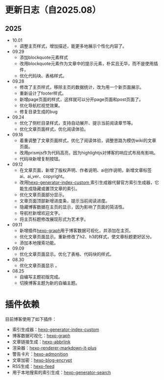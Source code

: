 # 更新日志（自2025.08）

## 2025
- 10.01
	- 调整主页样式，增加描述，能更多地展示个性化内容了。
- 09.29
	- 添加blockquote元素样式
	- 改用blockquote元素作为文章中的提示元素，朴实且无华，而不是使用插件，
	- 优化代码块、表格样式。
- 09.28
	- 修改了主页样式，移除主页的数据统计，改为用一个新页面展示。
	- 重新设计了footer样式。
	- 新增page页面的样式，这样就可以分开page页面和post页面了。
	- 优化导航栏视觉效果。
	- 修复目录生成的bug
- 09.24
	- 优化了侧栏目录样式，支持自动展开、提示当前阅读章节等。
	- 优化文章页面样式，优化阅读体验。
- 09.18
	- 着重调整了文章页面样式，优化了阅读体验，调整思路为模仿wiki的文章页面。
	- 改用prismjs作为代码高亮，因为highlightjs对博客的响应式布局有影响。
	- 代码块新增复制按钮。
- 09.12
	- 在文章页面，新增了版权声明、作者说明、ai创作说明，新增文章标签 ai、ai_ver、copyright。
	- 改用[hexo-generator-index-custom ](https://github.com/im0o/hexo-generator-index-custom)索引生成器代替官方索引生成器，它能生成隐藏或置顶文章的索引。
	- 优化文章页面部分显示。
	- 文章页面顶部新增进度条，提示当前阅读进度。
	- 隐藏博客数据在主页的显示，因为影响了页面的简洁性。
	- 导航栏新增欢迎文字。
	- 将主页标题修改展现形式为艺术字。
- 09.11
	- 新增插件[hexo-graph](https://github.com/codepzj/hexo-graph)用于博客数据可视化，并添加在主页。
	- 优化文章页面显示。重新修改了h2、h3的样式，使文章标题更好区分。
	- 添加本地搜索功能。
- 09.09
	- 优化文章页面显示。优化了表格、代码块的样式。
- 08.30
	- 优化文章页面显示 。
- 08.25 
	- 自编写主题初版完成。
	- 切换博客主题为新的自编主题。

# 插件依赖

目前博客使用了如下插件：
- 索引生成器：[hexo-generator-index-custom ](https://github.com/im0o/hexo-generator-index-custom)
- 博客数据可视化：[hexo-graph](https://github.com/codepzj/hexo-graph)
- 文章链接生成：[hexo-abbrlink](https://github.com/ohroy/hexo-abbrlink)
- 渲染器：[hexo-renderer-markdown-it-plus](https://github.com/CHENXCHEN/hexo-renderer-markdown-it-plus)
- 警告卡片：[hexo-admonition](https://github.com/lxl80/hexo-admonition)
- 文章加密：[hexo-blog-encrypt](https://github.com/D0n9X1n/hexo-blog-encrypt)
- RSS生成：[hexo-feed](https://github.com/sergeyzwezdin/hexo-feed)
- 用于本地搜索的索引生成：[hexo-generator-search](https://github.com/wzpan/hexo-generator-search)
